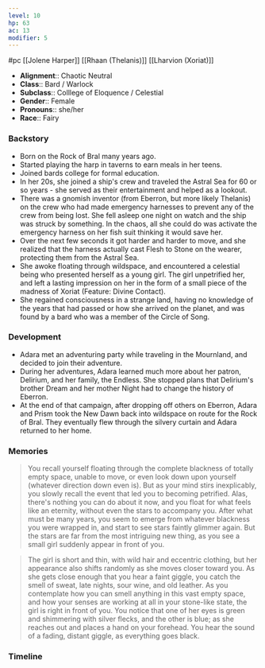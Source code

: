 ```yaml
---
level: 10
hp: 63
ac: 13
modifier: 5
---
```

 #pc [[Jolene Harper]] [[Rhaan (Thelanis)]] [[Lharvion (Xoriat)]]

* **Alignment**:: Chaotic Neutral
* **Class**:: Bard / Warlock
* **Subclass**:: Colllege of Eloquence / Celestial
* **Gender**:: Female
* **Pronouns**:: she/her
* **Race**:: Fairy

### Backstory

 * Born on the Rock of Bral many years ago.
 * Started playing the harp in taverns to earn meals in her teens.
 * Joined bards college for formal education.
 * In her 20s, she joined a ship's crew and traveled the Astral Sea for 60 or so years - she served as their entertainment and helped as a lookout.
 * There was a gnomish inventor (from Eberron, but more likely Thelanis) on the crew who had made emergency harnesses to prevent any of the crew from being lost. She fell asleep one night on watch and the ship was struck by something. In the chaos, all she could do was activate the emergency harness on her fish suit thinking it would save her.
 * Over the next few seconds it got harder and harder to move, and she realized that the harness actually cast Flesh to Stone on the wearer, protecting them from the Astral Sea.
 * She awoke floating through wildspace, and encountered a celestial being who presented herself as a young girl. The girl unpetrified her, and left a lasting impression on her in the form of a small piece of the madness of Xoriat (Feature: Divine Contact).
 * She regained consciousness in a strange land, having no knowledge of the years that had passed or how she arrived on the planet, and was found by a bard who was a member of the Circle of Song.

### Development

* Adara met an adventuring party while traveling in the Mournland, and decided to join their adventure.
* During her adventures, Adara learned much more about her patron, Delirium, and her family, the Endless. She stopped plans that Delirium's brother Dream and her mother Night had to change the history of Eberron.
* At the end of that campaign, after dropping off others on Eberron, Adara and Prism took the New Dawn back into wildspace on route for the Rock of Bral. They eventually flew through the silvery curtain and Adara returned to her home.

### Memories

> You recall yourself floating through the complete blackness of totally empty space, unable to move, or even look down upon yourself (whatever direction down even is). But as your mind stirs inexplicably, you slowly recall the event that led you to becoming petrified. Alas, there's nothing you can do about it now, and you float for what feels like an eternity, without even the stars to accompany you. After what must be many years, you seem to emerge from whatever blackness you were wrapped in, and start to see stars faintly glimmer again. But the stars are far from the most intriguing new thing, as you see a small girl suddenly appear in front of you.

> The girl is short and thin, with wild hair and eccentric clothing, but her appearance also shifts randomly as she moves closer toward you. As she gets close enough that you hear a faint giggle, you catch the smell of sweat, late nights, sour wine, and old leather. As you contemplate how you can smell anything in this vast empty space, and how your senses are working at all in your stone-like state, the girl is right in front of you. You notice that one of her eyes is green and shimmering with silver flecks, and the other is blue; as she reaches out and places a hand on your forehead. You hear the sound of a fading, distant giggle, as everything goes black.

### Timeline

